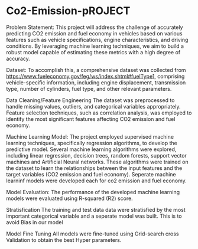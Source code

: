 # Co2-Emission-pROJECT
Problem Statement:
This project will address the challenge of accurately predicting CO2 emission and fuel economy in vehicles based on various features such as vehicle specifications, engine characteristics, and driving conditions. By leveraging machine learning techniques, we aim to build a robust model capable of estimating these metrics with a high degree of accuracy.

Dataset:
To accomplish this, a comprehensive dataset was collected from https://www.fueleconomy.gov/feg/ws/index.shtml#fuelType1, comprising vehicle-specific information, including engine displacement, transmission type, number of cylinders, fuel type,  and other relevant parameters.

Data Cleaning/Feature Engineering
The dataset was preprocessed to handle missing values, outliers, and categorical variables appropriately. Feature selection techniques, such as correlation analysis, was  employed to identify the most significant features affecting CO2 emission and fuel economy. 

Machine Learning Model:
The project employed supervised machine learning techniques, specifically regression algorithms, to develop the predictive model. Several machine learning algorithms were explored, including linear regression, decision trees, random forests, support vector machines and Artificial Neural networks. These algorithms were trained on the dataset to learn the relationships between the input features and the target variables (CO2 emission and fuel economy). Seperate machine learninf models were developed each for co2 emission and fuel economy.

Model Evaluation:
The performance of the developed machine learning models were evaluated using  R-squared (R2) score.

Stratisfication
The training and test data data were stratisfied by the most important categorical variable and a seperate model was built. This is to avoid Bias in our model

Model Fine Tuning
All models were fine-tuned using Grid-search cross Validation to obtain the best Hyper parameters.
